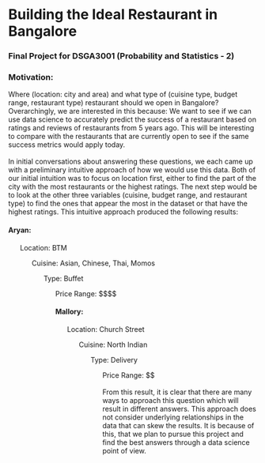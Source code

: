 # Building the Ideal Restaurant in Bangalore
### Final Project for DSGA3001 (Probability and Statistics - 2)

<h3>Motivation:</h3>
Where (location: city and area) and what type of (cuisine type, budget range, restaurant type) restaurant should we open in Bangalore? 
<br>
Overarchingly, we are interested in this because: We want to see if we can use data science to accurately predict the success of a restaurant based on ratings and reviews of restaurants from 5 years ago. This will be interesting to compare with the restaurants that are currently open to see if the same success metrics would apply today.
<br>
<br>
In initial conversations about answering these questions, we each came up with a preliminary intuitive approach of how we would use this data. Both of our initial intuition was to focus on location first, either to find the part of the city with the most restaurants or the highest ratings. The next step would be to look at the other three variables (cuisine, budget range, and restaurant type) to find the ones that appear the most in the dataset or that have the highest ratings. This intuitive approach produced the following results: 
<br>

<h4>Aryan:</h4>
<ul>Location: BTM
<ul>Cuisine: Asian, Chinese, Thai, Momos
<ul> Type: Buffet
<ul> Price Range: $$$$


<h4>Mallory:</h4>
<ul>Location: Church Street
<ul>Cuisine: North Indian
<ul>Type: Delivery
<ul>Price Range: $$
<br>
<br>
From this result, it is clear that there are many ways to approach this question which will result in different answers. This approach does not consider underlying relationships in the data that can skew the results.
It is because of this, that we plan to pursue this project and find the best answers through a data science point of view.

